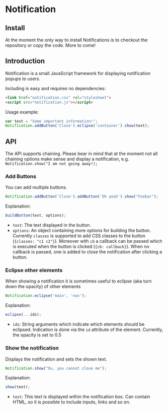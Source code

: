 # Notification

## Install

At the moment the only way to install Notifications is to checkout the repository or copy the code. More to come!

## Introduction

Notification is a small JavaScript framework for displaying notification popups to users.

Including is easy and requires no dependencies:

```html
<link href="notification.css" rel="stylesheet">
<script src="notification.js"></script>
```

Usage example:
```js
var text = "Some important information!";
Notification.addButton('Close').eclipse('container').show(text);
```

## API

The API supports chaining. Please bear in mind that at the moment not all chaining options make sense and display a notification, e.g. `Notification.show("I am not going away!);`

### Add Buttons
You can add multiple buttons.

```js
Notification.addButton('Close').addButton('Oh yeah').show("Foobar");
```
Explanation:
```js
buildButton(text, options);
```

* `text`: The text displayed in the button. 
* `options`: An object containing more options for building the button. Currently `classes` is supported to add CSS classes to the button (`{classes: "c1 c2"}`). Moreover with `cb` a callback can be passed which is executed when the button is clicked (`{cb: callback}`). When no callback is passed, one is added to close the notification after clicking a button.

### Eclipse other elements

When showing a notification it is sometimes useful to eclipse (aka turn down the opacity) of other elements
```js
Notification.eclipse('main', 'nav');
```
Explanation:
```js
eclipse(...ids);
```
* `ids`: String arguments which indicate which elements should be eclipsed. Indication is done via the `id` attribute of the element. Currently, the opacity is set to 0.5

### Show the notification
Displays the notification and sets the shown text.
```js
Notification.show("Ou, you cannot close me");
```

Explanation:
```js
show(text);
```
* `text`: This text is displayed within the notification box. Can contain HTML, so it is possible to include inputs, links and so on.